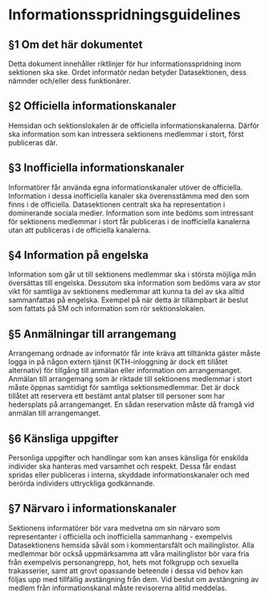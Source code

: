 Informationsspridningsguidelines
================================

§1 Om det här dokumentet
---------------------

Detta dokument innehåller riktlinjer för hur informationsspridning inom sektionen ska ske. Ordet informatör nedan betyder Datasektionen, dess nämnder och/eller dess funktionärer.

§2 Officiella informationskanaler
------------------------------

Hemsidan och sektionslokalen är de officiella informationskanalerna. Därför ska information som kan intressera sektionens medlemmar i stort, först publiceras där.

§3 Inofficiella informationskanaler
--------------------------------

Informatörer får använda egna informationskanaler utöver de officiella. Information i dessa inofficiella kanaler ska överensstämma med den som finns i de officiella. Datasektionen centralt ska ha representation i dominerande sociala medier. Information som inte bedöms som intressant för sektionens medlemmar i stort får publiceras i de inofficiella kanalerna utan att publiceras i de officiella kanalerna.

§4 Information på engelska
-----------------------

Information som går ut till sektionens medlemmar ska i största möjliga mån översättas till engelska. Dessutom ska information som bedöms vara av stor vikt för samtliga av sektionens medlemmar att kunna ta del av ska alltid sammanfattas på engelska. Exempel på när detta är tillämpbart är beslut som fattats på SM och information som rör sektionslokalen.

§5 Anmälningar till arrangemang
----------------------------

Arrangemang ordnade av informatör får inte kräva att tilltänkta gäster måste logga in på någon extern tjänst (KTH-inloggning är dock ett tillåtet alternativ) för tillgång till anmälan eller information om arrangemanget. Anmälan till arrangemang som är riktade till sektionens medlemmar i stort måste öppnas samtidigt för samtliga sektionsmedlemmar. Det är dock tillåtet att reservera ett bestämt antal platser till personer som har hedersplats på arrangemanget. En sådan reservation måste då framgå vid anmälan till arrangemanget.

§6 Känsliga uppgifter
------------------

Personliga uppgifter och handlingar som kan anses känsliga för enskilda individer ska hanteras med varsamhet och respekt. Dessa får endast spridas eller publiceras i interna, skyddade informationskanaler och med berörda individers uttryckliga godkännande.

§7 Närvaro i informationskanaler
-----------------------------

Sektionens informatörer bör vara medvetna om sin närvaro som representanter i officiella och inofficiella sammanhang - exempelvis Datasektionens hemsida såväl som i kommentarsfält och mailinglistor. Alla medlemmar bör också uppmärksamma att våra mailinglistor bör vara fria från exempelvis personangrepp, hot, hets mot folkgrupp och sexuella trakasserier, samt att grovt opassande beteende i dessa vid behov kan följas upp med tillfällig avstängning från dem. Vid beslut om avstängning av medlem från informationskanal måste revisorerna alltid meddelas.

